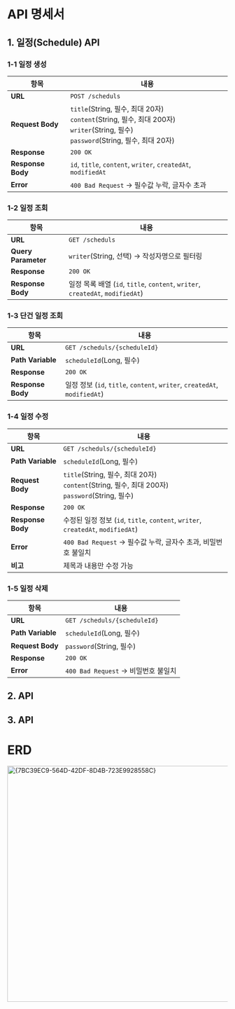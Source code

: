 # API 명세서

## 1. 일정(Schedule) API

### 1-1 일정 생성

| 항목 | 내용 |
|------|-------|
| **URL** | `POST /scheduls` |
| **Request Body** | `title`(String, 필수, 최대 20자)<br>`content`(String, 필수, 최대 200자)<br>`writer`(String, 필수)<br>`password`(String, 필수, 최대 20자) |
| **Response** | `200 OK` |
| **Response Body** | `id`, `title`, `content`, `writer`, `createdAt`, `modifiedAt` |
| **Error** | `400 Bad Request` → 필수값 누락, 글자수 초과 |

### 1-2 일정 조회

| 항목 | 내용 |
|------|-------|
| **URL** | `GET /scheduls` |
| **Query Parameter** | `writer`(String, 선택) -> 작성자명으로 필터링 |
| **Response** | `200 OK` |
| **Response Body** | 일정 목록 배열 (`id`, `title`, `content`, `writer`, `createdAt`, `modifiedAt`) |

### 1-3 단건 일정 조회

| 항목 | 내용 |
|------|-------|
| **URL** | `GET /scheduls/{scheduleId}` |
| **Path Variable** | `scheduleId`(Long, 필수) |
| **Response** | `200 OK` |
| **Response Body** | 일정 정보 (`id`, `title`, `content`, `writer`, `createdAt`, `modifiedAt`) |

### 1-4 일정 수정

| 항목 | 내용 |
|------|-------|
| **URL** | `GET /scheduls/{scheduleId}` |
| **Path Variable** | `scheduleId`(Long, 필수) |
| **Request Body** | `title`(String, 필수, 최대 20자)<br>`content`(String, 필수, 최대 200자)<br>`password`(String, 필수) |
| **Response** | `200 OK` |
| **Response Body** | 수정된 일정 정보 (`id`, `title`, `content`, `writer`, `createdAt`, `modifiedAt`) |
| **Error** | `400 Bad Request` → 필수값 누락, 글자수 초과, 비밀번호 불일치 |
| **비고** | 제목과 내용만 수정 가능 |

### 1-5 일정 삭제

| 항목 | 내용 |
|------|-------|
| **URL** | `GET /scheduls/{scheduleId}` |
| **Path Variable** | `scheduleId`(Long, 필수) |
| **Request Body** | `password`(String, 필수) |
| **Response** | `200 OK` |
| **Error** | `400 Bad Request` → 비밀번호 불일치 |

## 2. API

## 3. API

















# ERD

<img width="578" height="539" alt="{7BC39EC9-564D-42DF-8D4B-723E9928558C}" src="https://github.com/user-attachments/assets/cf03315d-19f8-4769-9af4-c4557dfa98c4" />
